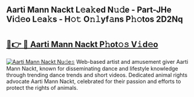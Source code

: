 ## Aarti Mann Nackt L𝚎a𝚔ed N𝚞𝚍e - Part-JHe Vi𝚍𝚎o L𝚎a𝚔s - H𝚘𝚝 O𝚗𝚕yf𝚊ns P𝚑𝚘tos 2D2Nq

# <h2><a href="http://kf35tfc.oniu.top/?m=Aarti+Mann+Nackt">🔗👉 🔴 Aarti Mann Nackt P𝚑ot𝚘𝚜 V𝚒d𝚎o</a></h2>

[![Aarti Mann Nackt Nu𝚍e𝚜](https://i.imgur.com/0qMVB7G.gif)](http://kf35tfc.oniu.top/?m=Aarti+Mann+Nackt)
Web-based artist and amusement giver Aarti Mann Nackt, known for disseminating dance and lifestyle knowledge through trending dance trends and short videos. Dedicated animal rights advocate Aarti Mann Nackt, celebrated for their passion and efforts to protect the rights of animals.  
